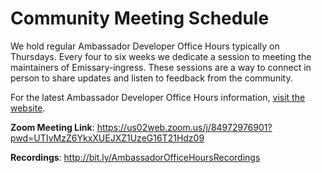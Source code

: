 # Community Meeting Schedule

We hold regular Ambassador Developer Office Hours typically on Thursdays. Every four to six weeks we dedicate a session to meeting the maintainers of Emissary-ingress.  These sessions are a way to connect in person to share updates and listen to feedback from the community. 

For the latest Ambassador Developer Office Hours information, [visit the website](https://www.getambassador.io/about-us/events/oss-contributors-meetings/).


**Zoom Meeting Link**: https://us02web.zoom.us/j/84972976901?pwd=UTIvMzZ6YkxXUEJXZ1UzeG16T21Hdz09

**Recordings**: http://bit.ly/AmbassadorOfficeHoursRecordings
